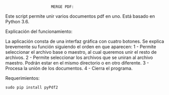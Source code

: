 				
						MERGE PDF:

Este script permite unir varios documentos pdf en uno. Está basado en Python 3.6. 

Explicación del funcionamiento:

La aplicación consta de una interfaz gráfica con cuatro botones. Se explica brevemente su función siguiendo el orden en que aparecen:
	1 - Permite seleccionar el archivo base o maestro, al cual queremos unir el resto de archivos.
	2 - Permite seleccionar los archivos que se uniran al archivo maestro. Podrán estar en el mismo directorio o en otro diferente.
	3 - Procesa la unión de los documentos.
	4 - Cierra el programa.


Requerimientos:

	sudo pip install pyPdf2
